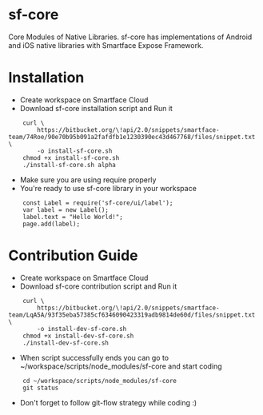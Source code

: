 sf-core 
===================

Core Modules of Native Libraries. sf-core has implementations of Android and iOS native libraries with Smartface Expose Framework.

# Installation #

* Create workspace on Smartface Cloud
* Download sf-core installation script and Run it
```
    curl \
        https://bitbucket.org/\!api/2.0/snippets/smartface-team/74Roe/90e70b95b091a2fafdfb1e1230390ec43d467768/files/snippet.txt \
        -o install-sf-core.sh
    chmod +x install-sf-core.sh
    ./install-sf-core.sh alpha
```
* Make sure you are using require properly
* You're ready to use sf-core library in your workspace
```
    const Label = require('sf-core/ui/label');
    var label = new Label();
    label.text = "Hello World!";
    page.add(label);
```

# Contribution Guide

* Create workspace on Smartface Cloud
* Download sf-core contribution script and Run it
```
    curl \
        https://bitbucket.org/\!api/2.0/snippets/smartface-team/LqA5A/93f35eba57385cf6346090423319adb9814de60d/files/snippet.txt \
        -o install-dev-sf-core.sh
    chmod +x install-dev-sf-core.sh
    ./install-dev-sf-core.sh
```
* When script successfully ends you can go to ~/workspace/scripts/node_modules/sf-core and start coding
```
    cd ~/workspace/scripts/node_modules/sf-core
    git status
```
* Don't forget to follow git-flow strategy while coding :)